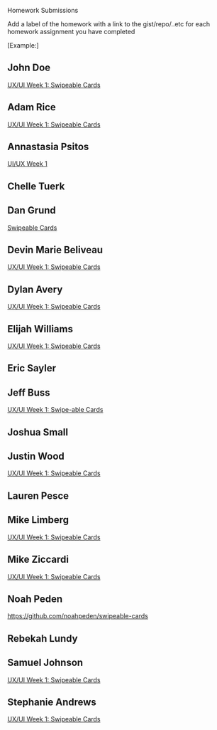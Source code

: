 Homework Submissions

Add a label of the homework with a link to the gist/repo/..etc for each homework assignment you have completed

[Example:]
## John Doe
[UX/UI Week 1: Swipeable Cards](https://github.com/johndoe/swipeable-cards)  

## Adam Rice
[UX/UI Week 1: Swipeable Cards](https://github.com/adam-rice/javascript-swipeable-cards)

## Annastasia Psitos
[UI/UX Week 1](https://github.com/apsitos/UI-UXpractice)

## Chelle Tuerk

## Dan Grund
[Swipeable Cards](https://github.com/DanGrund/Swipeable-Cards)  

## Devin Marie Beliveau
[UX/UI Week 1: Swipeable Cards](https://github.com/devinmarieb/UX-UI-1-Swipeable-Cards)  

## Dylan Avery
[UX/UI Week 1: Swipeable Cards](https://github.com/dylanavery720/swipeable-cards)

## Elijah Williams
[UX/UI Week 1: Swipeable Cards](https://github.com/ejwill04/Swipeable-cards)

## Eric Sayler

## Jeff Buss
[UX/UI Week 1: Swipe-able Cards](https://github.com/JeffBuss/ui-elements)

## Joshua Small

## Justin Wood
[UX/UI Week 1: Swipeable Cards](https://github.com/jwood11atx/UX-UI---Swipeable-Cards)

## Lauren Pesce

## Mike Limberg
[UX/UI Week 1: Swipeable Cards](https://github.com/mlimberg/ux-ui-challenges/tree/master/swipeable-cards)

## Mike Ziccardi
[UX/UI Week 1: Swipeable Cards](https://github.com/mziccardi/swipe-cards)

## Noah Peden
https://github.com/noahpeden/swipeable-cards

## Rebekah Lundy

## Samuel Johnson
[UX/UI Week 1: Swipeable Cards](https://github.com/sljohnson32/swipeable-cards)

## Stephanie Andrews
[UX/UI Week 1: Swipeable Cards](https://github.com/StephanieEA/ui-element-samples/tree/gh-pages/swipeable-cards)
